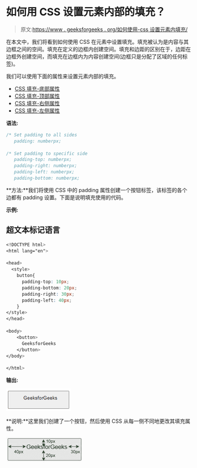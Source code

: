 # 如何用 CSS 设置元素内部的填充？

> 原文:[https://www . geeksforgeeks . org/如何使用-css 设置元素内填充/](https://www.geeksforgeeks.org/how-to-set-padding-inside-an-element-using-css/)

在本文中，我们将看到如何使用 CSS 在元素中设置填充。填充被认为是内容与其边框之间的空间。填充在定义的边框内创建空间。填充和边距的区别在于，边距在边框外创建空间，而填充在边框内为内容创建空间(边框只是分配了区域的任何标签)。

我们可以使用下面的属性来设置元素内部的填充。

*   [CSS 填充-底部属性](https://www.geeksforgeeks.org/css-padding-bottom-property/)
*   [CSS 填充-顶部属性](https://www.geeksforgeeks.org/css-padding-top-property/)
*   [CSS 填充-右侧属性](https://www.geeksforgeeks.org/css-padding-right-property/)
*   [CSS 填充-左侧属性](https://www.geeksforgeeks.org/css-padding-left-property/)

**语法:**

```css
/* Set padding to all sides
   padding: numberpx;

/* Set padding to specific side
   padding-top: numberpx;
   padding-right: numberpx;
   padding-left: numberpx;
   padding-bottom: numberpx;
```

**方法:**我们将使用 CSS 中的 padding 属性创建一个按钮标签，该标签的各个边都有 padding 设置。下面是说明填充使用的代码。

**示例:**

## 超文本标记语言

```css
<!DOCTYPE html>
<html lang="en">

<head>
  <style>
    button{
      padding-top: 10px;
      padding-bottom: 20px;
      padding-right: 30px;
      padding-left: 40px;
    }
</style>
</head>

<body>
    <button>
      GeeksforGeeks
    </button>
</body>

</html>
```

**输出:**

![](img/a7ff93d7df067e6c699a148299b9f42b.png)

**说明:**这里我们创建了一个按钮，然后使用 CSS 从每一侧不同地更改其填充属性。

![](img/75ffa969c7b53954429a6ef8792909ec.png)